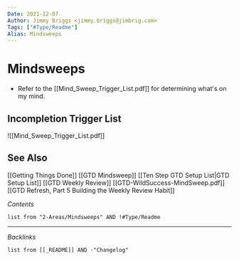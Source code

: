```yaml
---
Date: 2021-12-07
Author: Jimmy Briggs <jimmy.briggs@jimbrig.com>
Tags: ["#Type/Readme"]
Alias: Mindsweeps
---
```


# Mindsweeps

- Refer to the [[Mind_Sweep_Trigger_List.pdf]] for determining what's on my mind.

## Incompletion Trigger List 

![[Mind_Sweep_Trigger_List.pdf]]

## See Also

[[Getting Things Done]]
[[GTD Mindsweep]]
[[Ten Step GTD Setup List|GTD Setup List]]
[[GTD Weekly Review]]
[[GTD-WildSuccess-MindSweep.pdf]]
[[GTD Refresh, Part 5 Building the Weekly Review Habit]]

*Contents*

```dataview
list from "2-Areas/Mindsweeps" AND !#Type/Readme
```

***

*Backlinks*

```dataview
list from [[_README]] AND -"Changelog"
```
